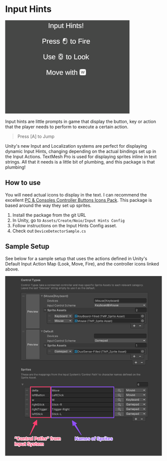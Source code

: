 # Input Hints

![Preview](Docs~/preview.gif)

Input hints are little prompts in game that display the button, key or action that the player needs to perform to
execute a certain action. 

> Press [A] to Jump

Unity's new Input and Localization systems are perfect for displaying dynamic Input Hints, changing depending on
the actual bindings set up in the Input Actions. TextMesh Pro is used for displaying sprites inline in text strings.
All that it needs is a little bit of plumbing, and this package is that plumbing!

## How to use

You will need actual icons to display in the text. I can recommend the excellent 
[PC & Consoles Controller Buttons Icons Pack](https://assetstore.unity.com/packages/2d/gui/icons/pc-consoles-controller-buttons-icons-pack-85215).
This package is based around the way they set up sprites.

1. Install the package from the git URL
2. In Unity, go to `Assets/Create/Noio/Input Hints Config`
3. Follow instructions on the Input Hints Config asset.
4. Check out `DeviceDetectorSample.cs`
                                                                   

## Sample Setup

See below for a sample setup that uses the actions defined in Unity's Default Input Action Map (Look, Move, Fire), and 
the controller icons linked above.

![Sample Setup](Docs~/example_setup.png)